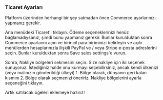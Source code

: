 ### Ticaret Ayarları

Platform üzerinden herhangi bir şey satmadan önce Commerce ayarlarınızı yapmanız gerekir.

Ana menüdeki Ticaret'i tıklayın. Ödeme seçeneklerinizi henüz bağlamadıysanız, şimdi bunu yapmanız gerekir. Bunlar kurulduktan sonra Commerce ayarlarını açın ve birincil para biriminizi belirleyin ve açılır menülerden hesaplarınızla ilişkili PayPal ve / veya Stripe e-posta adreslerini seçin. Bunlar kurulduktan sonra Save sales settings'e vurun.

Sonra, Nakliye bölgeleri sekmesini seçin. Size nakliye için iki seçenek sunuyoruz. İstediğiniz halde onu kurmayı seçebilirsiniz, ancak kendi ülkenizi (veya malınızın gönderildiği ülkeyi) 1. Bölge olarak, dünyanın geri kalan kısmını 2. Bölge olarak seçmenizi öneririz. Nakliye bölgelerini ayarla seçeneğini tıklayın.

Artık satılacak öğeleri eklemeye hazırız!
